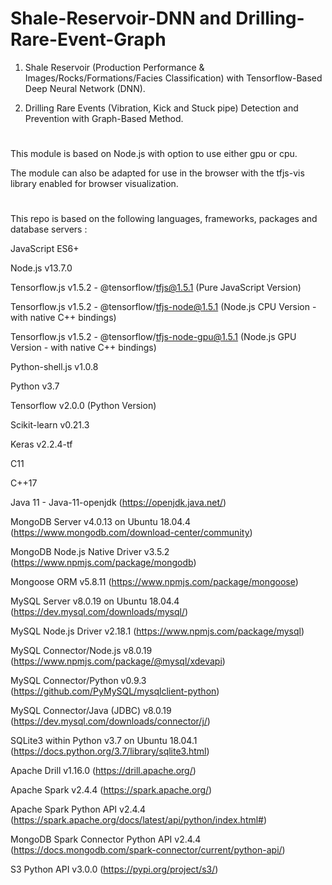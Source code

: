 # Shale-Reservoir-DNN and Drilling-Rare-Event-Graph

1) Shale Reservoir (Production Performance & Images/Rocks/Formations/Facies Classification) with Tensorflow-Based Deep Neural Network (DNN).

2) Drilling Rare Events (Vibration, Kick and Stuck pipe) Detection and Prevention with Graph-Based Method.

# 

This module is based on Node.js with option to use either gpu or cpu. 

The module can also be adapted for use in the browser with the tfjs-vis library enabled for browser visualization.

#

This repo is based on the following languages, frameworks, packages and database servers :

JavaScript ES6+

Node.js v13.7.0

Tensorflow.js v1.5.2 - @tensorflow/tfjs@1.5.1  (Pure JavaScript Version)

Tensorflow.js v1.5.2 - @tensorflow/tfjs-node@1.5.1  (Node.js CPU Version - with native C++ bindings)

Tensorflow.js v1.5.2 - @tensorflow/tfjs-node-gpu@1.5.1  (Node.js GPU Version - with native C++ bindings)

Python-shell.js v1.0.8

Python v3.7

Tensorflow v2.0.0 (Python Version)

Scikit-learn v0.21.3

Keras v2.2.4-tf

C11

C++17

Java 11 - Java-11-openjdk (https://openjdk.java.net/)

MongoDB Server v4.0.13 on Ubuntu 18.04.4 (https://www.mongodb.com/download-center/community)

MongoDB Node.js Native Driver v3.5.2 (https://www.npmjs.com/package/mongodb)

Mongoose ORM v5.8.11 (https://www.npmjs.com/package/mongoose)

MySQL Server v8.0.19 on Ubuntu 18.04.4 (https://dev.mysql.com/downloads/mysql/) 

MySQL Node.js Driver v2.18.1 (https://www.npmjs.com/package/mysql)

MySQL Connector/Node.js v8.0.19 (https://www.npmjs.com/package/@mysql/xdevapi)

MySQL Connector/Python v0.9.3 (https://github.com/PyMySQL/mysqlclient-python)

MySQL Connector/Java (JDBC) v8.0.19 (https://dev.mysql.com/downloads/connector/j/)

SQLite3 within Python v3.7 on Ubuntu 18.04.1 (https://docs.python.org/3.7/library/sqlite3.html)

Apache Drill v1.16.0 (https://drill.apache.org/)

Apache Spark v2.4.4 (https://spark.apache.org/)

Apache Spark Python API v2.4.4 (https://spark.apache.org/docs/latest/api/python/index.html#)

MongoDB Spark Connector Python API v2.4.4 (https://docs.mongodb.com/spark-connector/current/python-api/)

S3 Python API v3.0.0 (https://pypi.org/project/s3/)
